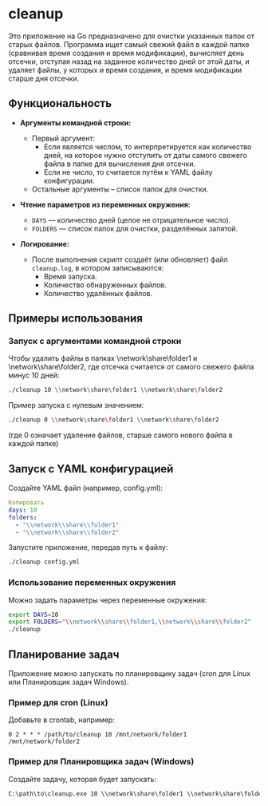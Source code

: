 # cleanup
Это приложение на Go предназначено для очистки указанных папок от старых файлов. Программа ищет самый свежий файл в каждой папке (сравнивая время создания и время модификации), вычисляет день отсечки, отступая назад на заданное количество дней от этой даты, и удаляет файлы, у которых и время создания, и время модификации старше дня отсечки.

## Функциональность

- **Аргументы командной строки:**
  - Первый аргумент:
    - Если является числом, то интерпретируется как количество дней, на которое нужно отступить от даты самого свежего файла в папке для вычисления дня отсечки.
    - Если не число, то считается путём к YAML файлу конфигурации.
  - Остальные аргументы – список папок для очистки.

- **Чтение параметров из переменных окружения:**
  - `DAYS` — количество дней (целое не отрицательное число).
  - `FOLDERS` — список папок для очистки, разделённых запятой.

- **Логирование:**
  - После выполнения скрипт создаёт (или обновляет) файл `cleanup.log`, в котором записываются:
    - Время запуска.
    - Количество обнаруженных файлов.
    - Количество удалённых файлов.

## Примеры использования

### Запуск с аргументами командной строки

Чтобы удалить файлы в папках \\network\share\folder1 и \\network\share\folder2, где отсечка считается от самого свежего файла минус 10 дней:

```bash
./cleanup 10 \\network\share\folder1 \\network\share\folder2
```

Пример запуска с нулевым значением:

```bash
./cleanup 0 \\network\share\folder1 \\network\share\folder2
```

(где 0 означает удаление файлов, старше самого нового файла в каждой папке)

## Запуск с YAML конфигурацией

Создайте YAML файл (например, config.yml):

```yaml
Копировать
days: 10
folders:
  - "\\network\\share\\folder1"
  - "\\network\\share\\folder2"
```

Запустите приложение, передав путь к файлу:

```bash
./cleanup config.yml
```

### Использование переменных окружения

Можно задать параметры через переменные окружения:

```bash
export DAYS=10
export FOLDERS="\\network\\share\\folder1,\\network\\share\\folder2"
./cleanup
```

## Планирование задач

Приложение можно запускать по планировщику задач (cron для Linux или Планировщик задач Windows).

### Пример для cron (Linux)

Добавьте в crontab, например:

```cron
0 2 * * * /path/to/cleanup 10 /mnt/network/folder1 /mnt/network/folder2
```

### Пример для Планировщика задач (Windows)

Создайте задачу, которая будет запускать:

```bat
C:\path\to\cleanup.exe 10 \\network\share\folder1 \\network\share\folder2
```